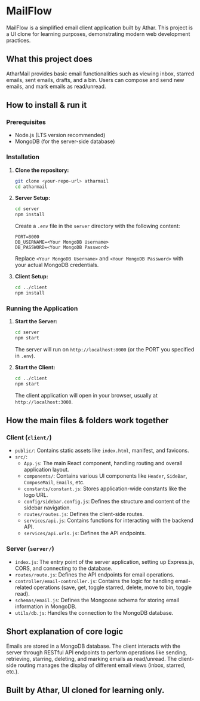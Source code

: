 # MailFlow

MailFlow is a simplified email client application built by Athar.
 This project is a UI clone for learning purposes, demonstrating modern web development practices.

## What this project does

AtharMail provides basic email functionalities such as viewing inbox, starred emails, sent emails, drafts, and a bin. Users can compose and send new emails, and mark emails as read/unread.

## How to install & run it

### Prerequisites

*   Node.js (LTS version recommended)
*   MongoDB (for the server-side database)

### Installation

1.  **Clone the repository:**
    ```bash
    git clone <your-repo-url> atharmail
    cd atharmail
    ```
2.  **Server Setup:**
    ```bash
    cd server
    npm install
    ```
    Create a `.env` file in the `server` directory with the following content:
    ```
    PORT=8000
    DB_USERNAME=<Your MongoDB Username>
    DB_PASSWORD=<Your MongoDB Password>
    ```
    Replace `<Your MongoDB Username>` and `<Your MongoDB Password>` with your actual MongoDB credentials.

3.  **Client Setup:**
    ```bash
    cd ../client
    npm install
    ```

### Running the Application

1.  **Start the Server:**
    ```bash
    cd server
    npm start
    ```
    The server will run on `http://localhost:8000` (or the PORT you specified in `.env`).

2.  **Start the Client:**
    ```bash
    cd ../client
    npm start
    ```
    The client application will open in your browser, usually at `http://localhost:3000`.

## How the main files & folders work together

### Client (`client/`)

*   `public/`: Contains static assets like `index.html`, manifest, and favicons.
*   `src/`:
    *   `App.js`: The main React component, handling routing and overall application layout.
    *   `components/`: Contains various UI components like `Header`, `SideBar`, `ComposeMail`, `Emails`, etc.
    *   `constants/constant.js`: Stores application-wide constants like the logo URL.
    *   `config/sidebar.config.js`: Defines the structure and content of the sidebar navigation.
    *   `routes/routes.js`: Defines the client-side routes.
    *   `services/api.js`: Contains functions for interacting with the backend API.
    *   `services/api.urls.js`: Defines the API endpoints.

### Server (`server/`)

*   `index.js`: The entry point of the server application, setting up Express.js, CORS, and connecting to the database.
*   `routes/route.js`: Defines the API endpoints for email operations.
*   `controller/email-controller.js`: Contains the logic for handling email-related operations (save, get, toggle starred, delete, move to bin, toggle read).
*   `schemas/email.js`: Defines the Mongoose schema for storing email information in MongoDB.
*   `utils/db.js`: Handles the connection to the MongoDB database.

## Short explanation of core logic

Emails are stored in a MongoDB database. The client interacts with the server through RESTful API endpoints to perform operations like sending, retrieving, starring, deleting, and marking emails as read/unread. The client-side routing manages the display of different email views (inbox, starred, etc.).

## Built by Athar, UI cloned for learning only.
